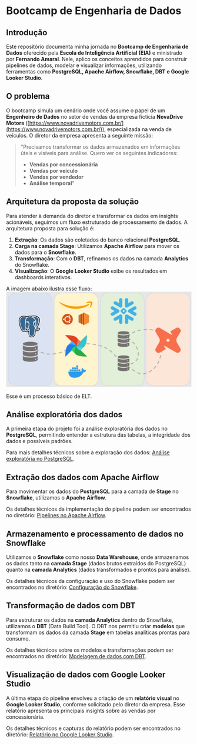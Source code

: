 # Bootcamp de Engenharia de Dados

## Introdução
Este repositório documenta minha jornada no **Bootcamp de Engenharia de Dados** oferecido pela **Escola de Inteligência Artificial (EIA)** e ministrado por **Fernando Amaral**. Nele, aplico os conceitos aprendidos para construir pipelines de dados, modelar e visualizar informações, utilizando ferramentas como **PostgreSQL, Apache Airflow, Snowflake, DBT e Google Looker Studio**.

## O problema
O bootcamp simula um cenário onde você assume o papel de um **Engenheiro de Dados** no setor de vendas da empresa fictícia **NovaDrive Motors** ([https://www.novadrivemotors.com.br/](https://www.novadrivemotors.com.br/)), especializada na venda de veículos. O diretor da empresa apresenta a seguinte missão:

> "Precisamos transformar os dados armazenados em informações úteis e visíveis para análise. Quero ver os seguintes indicadores:
> - **Vendas por concessionária**
> - **Vendas por veículo**
> - **Vendas por vendedor**
> - **Análise temporal**"

## Arquitetura da proposta da solução
Para atender à demanda do diretor e transformar os dados em insights acionáveis, seguimos um fluxo estruturado de processamento de dados. A arquitetura  proposta para solução é:
1. **Extração**: Os dados são coletados do banco relacional **PostgreSQL**.
2. **Carga na camada Stage**: Utilizamos **Apache Airflow** para mover os dados para o **Snowflake**.
3. **Transformação**: Com o **DBT**, refinamos os dados na camada **Analytics** do Snowflake.
4. **Visualização**: O **Google Looker Studio** exibe os resultados em dashboards interativos.

A imagem abaixo ilustra esse fluxo:
![Arquitetura da Solução](./assets/images/arquitetura.png)

Esse é um processo básico de ELT.

## Análise exploratória dos dados
A primeira etapa do projeto foi a análise exploratória dos dados no **PostgreSQL**, permitindo entender a estrutura das tabelas, a integridade dos dados e possíveis padrões.

Para mais detalhes técnicos sobre a exploração dos dados: [Análise exploratória no PostgreSQL](postgreSQL/README.md).

## Extração dos dados com Apache Airflow
Para movimentar os dados do **PostgreSQL** para a camada de **Stage** no **Snowflake**, utilizamos o **Apache Airflow**. 

Os detalhes técnicos da implementação do pipeline podem ser encontrados no diretório: [Pipelines no Apache Airflow](./airflow/README.md).

## Armazenamento e processamento de dados no Snowflake
Utilizamos o **Snowflake** como nosso **Data Warehouse**, onde armazenamos os dados tanto na **camada Stage** (dados brutos extraídos do PostgreSQL) quanto na **camada Analytics** (dados transformados e prontos para análise).

Os detalhes técnicos da configuração e uso do Snowflake podem ser encontrados no diretório: [Configuração do Snowflake](./snowflake/README.md).

## Transformação de dados com DBT
Para estruturar os dados na **camada Analytics** dentro do Snowflake, utilizamos o **DBT** (Data Build Tool). O DBT nos permitiu criar **modelos** que transformam os dados da camada **Stage** em tabelas analíticas prontas para consumo.

Os detalhes técnicos sobre os modelos e transformações podem ser encontrados no diretório: [Modelagem de dados com DBT](./dbt/README.md).

## Visualização de dados com Google Looker Studio
A última etapa do pipeline envolveu a criação de um **relatório visual** no **Google Looker Studio**, conforme solicitado pelo diretor da empresa. Esse relatório apresenta os principais insights sobre as vendas por concessionária.

Os detalhes técnicos e capturas do relatório podem ser encontrados no diretório: [Relatório no Google Looker Studio](./looker-studio/README.md).
